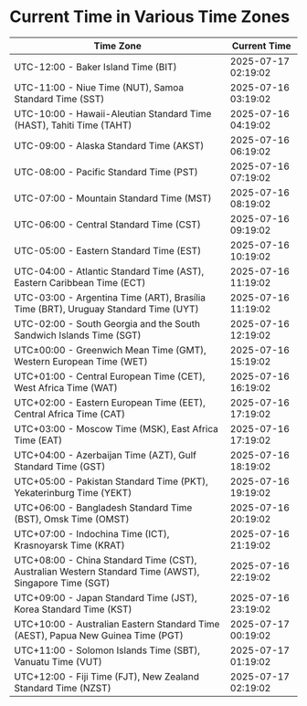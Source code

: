 # Current Time in Various Time Zones

| Time Zone | Current Time |
|-----------|--------------|
| UTC-12:00 - Baker Island Time (BIT) | 2025-07-17 02:19:02 |
| UTC-11:00 - Niue Time (NUT), Samoa Standard Time (SST) | 2025-07-16 03:19:02 |
| UTC-10:00 - Hawaii-Aleutian Standard Time (HAST), Tahiti Time (TAHT) | 2025-07-16 04:19:02 |
| UTC-09:00 - Alaska Standard Time (AKST) | 2025-07-16 06:19:02 |
| UTC-08:00 - Pacific Standard Time (PST) | 2025-07-16 07:19:02 |
| UTC-07:00 - Mountain Standard Time (MST) | 2025-07-16 08:19:02 |
| UTC-06:00 - Central Standard Time (CST) | 2025-07-16 09:19:02 |
| UTC-05:00 - Eastern Standard Time (EST) | 2025-07-16 10:19:02 |
| UTC-04:00 - Atlantic Standard Time (AST), Eastern Caribbean Time (ECT) | 2025-07-16 11:19:02 |
| UTC-03:00 - Argentina Time (ART), Brasília Time (BRT), Uruguay Standard Time (UYT) | 2025-07-16 11:19:02 |
| UTC-02:00 - South Georgia and the South Sandwich Islands Time (SGT) | 2025-07-16 12:19:02 |
| UTC±00:00 - Greenwich Mean Time (GMT), Western European Time (WET) | 2025-07-16 15:19:02 |
| UTC+01:00 - Central European Time (CET), West Africa Time (WAT) | 2025-07-16 16:19:02 |
| UTC+02:00 - Eastern European Time (EET), Central Africa Time (CAT) | 2025-07-16 17:19:02 |
| UTC+03:00 - Moscow Time (MSK), East Africa Time (EAT) | 2025-07-16 17:19:02 |
| UTC+04:00 - Azerbaijan Time (AZT), Gulf Standard Time (GST) | 2025-07-16 18:19:02 |
| UTC+05:00 - Pakistan Standard Time (PKT), Yekaterinburg Time (YEKT) | 2025-07-16 19:19:02 |
| UTC+06:00 - Bangladesh Standard Time (BST), Omsk Time (OMST) | 2025-07-16 20:19:02 |
| UTC+07:00 - Indochina Time (ICT), Krasnoyarsk Time (KRAT) | 2025-07-16 21:19:02 |
| UTC+08:00 - China Standard Time (CST), Australian Western Standard Time (AWST), Singapore Time (SGT) | 2025-07-16 22:19:02 |
| UTC+09:00 - Japan Standard Time (JST), Korea Standard Time (KST) | 2025-07-16 23:19:02 |
| UTC+10:00 - Australian Eastern Standard Time (AEST), Papua New Guinea Time (PGT) | 2025-07-17 00:19:02 |
| UTC+11:00 - Solomon Islands Time (SBT), Vanuatu Time (VUT) | 2025-07-17 01:19:02 |
| UTC+12:00 - Fiji Time (FJT), New Zealand Standard Time (NZST) | 2025-07-17 02:19:02 |
